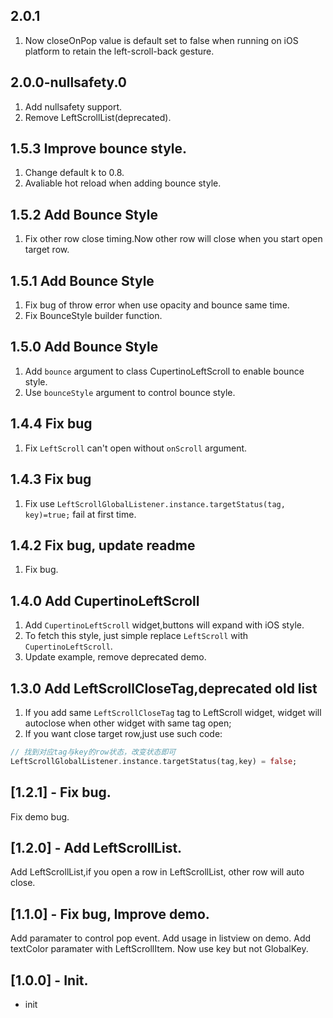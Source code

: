 
## 2.0.1

1. Now closeOnPop value is default set to false when running on iOS platform to retain the left-scroll-back gesture.

## 2.0.0-nullsafety.0 

1. Add nullsafety support.
2. Remove LeftScrollList(deprecated).
## 1.5.3 Improve bounce style.

1. Change default k to 0.8.
2. Avaliable hot reload when adding bounce style.
  
## 1.5.2 Add Bounce Style

1. Fix other row close timing.Now other row will close when you start open target row.

## 1.5.1 Add Bounce Style

1. Fix bug of throw error when use opacity and bounce same time.
2. Fix BounceStyle builder function.

## 1.5.0 Add Bounce Style

1. Add `bounce` argument to class CupertinoLeftScroll to enable bounce style.
2. Use `bounceStyle` argument to control bounce style.

## 1.4.4 Fix bug

1. Fix `LeftScroll` can't open without `onScroll` argument.

## 1.4.3 Fix bug

1. Fix use `LeftScrollGlobalListener.instance.targetStatus(tag, key)=true;` fail at first time.

## 1.4.2 Fix bug, update readme

1. Fix bug.

## 1.4.0 Add CupertinoLeftScroll  

1. Add `CupertinoLeftScroll` widget,buttons will expand with iOS style.  
2. To fetch this style, just simple replace `LeftScroll` with `CupertinoLeftScroll`.  
3. Update example, remove deprecated demo.  

## 1.3.0 Add LeftScrollCloseTag,deprecated old list  

1. If you add same `LeftScrollCloseTag` tag to LeftScroll widget, widget will autoclose when other widget with same tag open;  
2. If you want close target row,just use such code:  
```dart
// 找到对应tag与key的row状态，改变状态即可
LeftScrollGlobalListener.instance.targetStatus(tag,key) = false;
```

## [1.2.1] - Fix bug.

Fix demo bug.
## [1.2.0] - Add LeftScrollList.

Add LeftScrollList,if you open a row in LeftScrollList, other row will auto close.

## [1.1.0] - Fix bug, Improve demo.

Add paramater to control pop event.
Add usage in listview on demo.
Add textColor paramater with LeftScrollItem.
Now use key but not GlobalKey.

## [1.0.0] - Init.

- init

